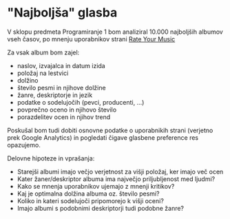 # "Najboljša" glasba

V sklopu predmeta Programiranje 1 bom analiziral 10.000 najboljših albumov vseh časov, po mnenju uporabnikov strani [Rate Your Music](https://rateyourmusic.com)

Za vsak album bom zajel:
* naslov, izvajalca in datum izida
* položaj na lestvici
* dolžino
* število pesmi in njihove dolžine
* žanre, deskriptorje in jezik
* podatke o sodelujočih (pevci, producenti, ...)
* povprečno oceno in njihovo število
* porazdelitev ocen in njihov trend

Poskušal bom tudi dobiti osnovne podatke o uporabnikih strani (verjetno prek Google Analytics) in pogledati čigave glasbene preference res opazujemo.

Delovne hipoteze in vprašanja:
* Starejši albumi imajo večjo verjetnost za višji položaj, ker imajo več ocen
* Kater žaner/deskriptor albuma ima največjo priljubljenost med ljudmi?
* Kako se mnenja uporabnikov ujemajo z mnenji kritikov?
* Kaj je optimalna dolžina albuma oz. število pesmi?
* Koliko in kateri sodelujoči pripomorejo k višji oceni?
* Imajo albumi s podobnimi deskriptorji tudi podobne žanre?

